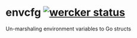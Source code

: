 envcfg [![wercker status](https://app.wercker.com/status/5ecc1b6d732792c4112e05d2d69334f3/s/master "wercker status")](https://app.wercker.com/project/bykey/5ecc1b6d732792c4112e05d2d69334f3)
======

Un-marshaling environment variables to Go structs
